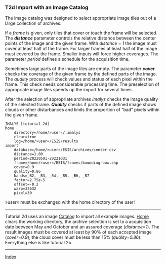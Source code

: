 ### T2d	Import with an Image Catalog

The image catalog was designed to select appropriate image tiles out of a large collection of archives. 

If a *frame* is given, only tiles that cover or touch the frame will be selected. The ***distance*** parameter controls the relative distance between the center points of the image and the given frame. With *distance = 1* the image must cover at least half of the frame. For larger frames at least half of the image must covered by the frame. Smaller inputs will force higher coverages. The parameter *period* defines a schedule for the acquisition time. 

Sometimes large parts of the image tiles are empty. The parameter ***cover*** checks the coverage of the given frame by the defined parts of the image. The *quality* process will check values and status of each pixel within the frame. This check needs considerable processing time. The preselection of appropriate image tiles speeds up the import for several times.

After the selection of appropriate archives *Imalys* checks the image quality of the selected frame. ***Quality*** checks if parts of the defined image shows clouds or other disturbances and limits the proportion of “bad” pixels within the given frame.

```
IMALYS [tutorial 2d]
home
	directory=/home/»user«/.imalys
	clear=true
	log=/home/»user«/ESIS/results
import
	database=/home/»user«/ESIS/archives/center.csv
	distance=1.00
	period=20220501-20221031
	frame=/home/»user«/ESIS/frames/bounding-box.shp
	cover=0.9
	quality=0.86
	bands=_B2, _B3, _B4, _B5, _B6, _B7
	factor=2.75e-5
	offset=-0.2
	warp=32632
	pixel=30
```

»user« must be exchanged with the home directory of the user!

---

Tutorial 2d	uses an image [Catalog](../manual/2_Catalog.md) to import all example images. [Home](../manual/1_Home.md) clears the working directory, the archive selection is set to a acquisition date between May and October and an assured coverage (*distance=1*). The result images must be covered at least by 90% of each accepted image (*cover=0.9*), the cloud cover must be less than 15% (*quality=0.86*). Everything else is like tutorial 2b.

-----

[Index](Index.md)